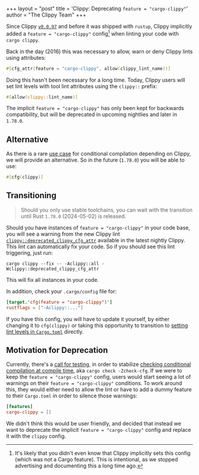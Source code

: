 +++
layout = "post"
title = 'Clippy: Deprecating `feature = "cargo-clippy"`'
author = "The Clippy Team"
+++

Since Clippy [`v0.0.97`] and before it was shipped with `rustup`, Clippy
implicitly added a `feature = "cargo-clippy"` config[^1] when linting your code
with `cargo clippy`.

[^1]: It's likely that you didn't even know that Clippy implicitly sets this
    config (which was not a Cargo feature). This is intentional, as we stopped
    advertising and documenting this a long time ago.

Back in the day (2016) this was necessary to allow, warn or deny Clippy lints
using attributes:

```rust
#[cfg_attr(feature = "cargo-clippy", allow(clippy_lint_name))]
```

Doing this hasn't been necessary for a long time. Today, Clippy users will set
lint levels with tool lint attributes using the `clippy::` prefix:

```rust
#[allow(clippy::lint_name)]
```

The implicit `feature = "cargo-clippy"` has only been kept for backwards
compatibility, but will be deprecated in upcoming nightlies and later in
`1.78.0`.

## Alternative

As there is a rare [use case] for conditional compilation depending on Clippy,
we will provide an alternative. So in the future (`1.78.0`) you will be able to
use:

```rust
#[cfg(clippy)]
```

## Transitioning

> Should you only use stable toolchains, you can wait with the transition until
> Rust `1.78.0` (2024-05-02) is released.

Should you have instances of `feature = "cargo-clippy"` in your code base, you
will see a warning from the new Clippy lint
[`clippy::deprecated_clippy_cfg_attr`] available in the latest nightly Clippy.
This lint can automatically fix your code. So if you should see this lint
triggering, just run:

```
cargo clippy --fix -- -Aclippy::all -Wclippy::deprecated_clippy_cfg_attr
```

This will fix all instances in your code.

In addition, check your `.cargo/config` file for:

```toml
[target.'cfg(feature = "cargo-clippy")']
rustflags = ["-Aclippy::..."]
```

If you have this config, you will have to update it yourself, by either changing
it to `cfg(clippy)` or taking this opportunity to transition to [setting lint
levels in `Cargo.toml`][cargo-lints] directly.

## Motivation for Deprecation

Currently, there's a [call for testing], in order to stabilize [checking
conditional compilation at compile time][rfc-3013], aka `cargo check
-Zcheck-cfg`. If we were to keep the `feature = "cargo-clippy"` config, users
would start seeing a lot of warnings on their `feature = "cargo-clippy"`
conditions. To work around this, they would either need to allow the lint or
have to add a dummy feature to their `Cargo.toml` in order to silence those
warnings:

```toml
[features]
cargo-clippy = []
```

We didn't think this would be user friendly, and decided that instead we want to
deprecate the implicit `feature = "cargo-clippy"` config and replace it with the
`clippy` config.

[`v0.0.97`]: https://github.com/rust-lang/rust-clippy/blob/61daf674eaf17f3b504c51f01b4ee63fac47dfcf/CHANGELOG.md?plain=0#0097--2016-11-03
[rfc-3013]: https://github.com/rust-lang/rfcs/pull/3013
[use case]: https://doc.rust-lang.org/clippy/configuration.html#disabling-evaluation-of-certain-code
[`clippy::deprecated_clippy_cfg_attr`]: https://rust-lang.github.io/rust-clippy/master/index.html#/deprecated_clippy_cfg_attr
[cargo-lints]: https://doc.rust-lang.org/cargo/reference/manifest.html#the-lints-section
[call for testing]: https://github.com/rust-lang/rfcs/pull/3013#issuecomment-1936648479
